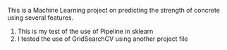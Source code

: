 This is a Machine Learning project on predicting the strength of concrete using several features. 
1. This is my test of the use of Pipeline in sklearn
2. I tested the use of GridSearchCV using another project file
